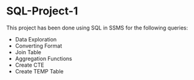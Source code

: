 # SQL-Project-1
This project has been done using SQL in SSMS for the following queries: 
- Data Exploration
- Converting Format
- Join Table
- Aggregation Functions
- Create CTE
- Create TEMP Table
